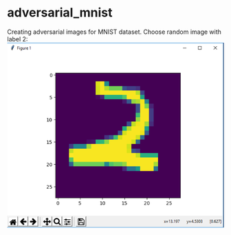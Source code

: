 # adversarial_mnist
Creating adversarial images for MNIST dataset.
Choose random image with label 2:
![alt text](https://github.com/pochyn/adversarial_mnist/blob/master/original.PNG)
